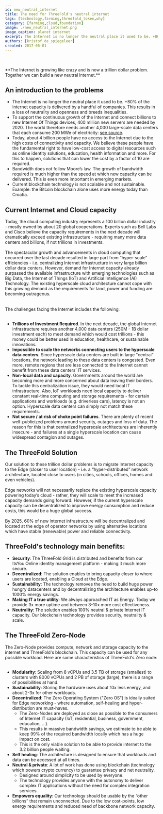 ```yaml
---
id: new_neutral_internet
title: The need for ThreeFold's neutral internet
tags: [technology,farming,threefold_token,why]
category: [farming,cloud,foundation]
image: ./new_neutral_internet.png
image_caption: planet internet
excerpt: The Internet is no longer the neutral place it used to be. +80% of the Internet capacity is delivered by a handful of companies.
authors: [kristof_de_spiegeleer]
created: 2017-06-01
---
```

<br/>
<br/>
**The Internet is growing like crazy and is now a trillion dollar problem. Together we can build a new neutral Internet.**

## An introduction to the problems

- The Internet is no longer the neutral place it used to be. +80% of the Internet capacity is delivered by a handful of companies. This results in a loss of neutrality and openness and breeds inequalities.
- To support the continuous growth of the Internet and connect billions to new Internet Of Things devices, 400 million new servers are needed by 2020. The world therefore needs another 4,000 large-scale data centers that each consume 200 MWe of electricity: [see source](http://bit.ly/1UPUZYG).
- Today, about 4 billion people have no access to the Internet due to the high costs of connectivity and capacity. We believe these people have the fundamental right to have low-cost access to digital resources such as online identity solutions, education, health information and more. For this to happen, solutions that can lower the cost by a factor of 10 are required.
- Bandwidth does not follow Moore’s law. The growth of bandwidth required is much higher than the speed at which new capacity can be delivered. This is even more important in emerging markets.
- Current blockchain technology is not scalable and not sustainable. Example: the Bitcoin blockchain alone uses more energy today than Croatia.

## Current Internet and Cloud capacity

Today, the cloud computing industry represents a 100 billion dollar industry - mostly owned by about 20 global cooperations. Experts such as Bell Labs and Cisco believe the capacity requirements in the next decade will dramatically exceed existing infrastructure - requiring many more data centers and billions, if not trillions in investments.
<br/>
<br/>
The spectacular growth and advancements in cloud computing that occurred over the last decade resulted in large part from “hyper-scale” efficiencies - i.e. centralizing Internet infrastructure in very large billion dollar data centers.  However, demand for Internet capacity already surpassed the available infrastructure with emerging technologies such as Big Data, the Internet of Things (IoT) and Artificial Intelligence (AI) Technology. The existing hyperscale cloud architecture cannot cope with this growing demand as the requirements for land, power and funding are becoming outrageous.  
<br/>
<br/>
The challenges facing the Internet includes the following:
<br/>
<br/>
- **Trillions of Investment Required**. In the next decade, the global Internet infrastructure requires another 4,000 data centers (250M - 1B dollar investment each) to meet demand which would cost trillions - this money could be better used in education, healthcare, or sustainable innovations. 
- **Impossible to scale the networks connecting users to the hyperscale data centers**. Since hyperscale data centers are built in large "central" locations, the network leading to these data centers is congested. Even more, remote regions that are less connected to the Internet cannot benefit from these data centers’ IT services.
- **Non-local data and capacity**. Governments around the world are becoming more and more concerned about data leaving their borders. To tackle this centralization issue, they would need local IT infrastructure. Also, IoT workloads need local capacity to deliver constant real-time computing and storage requirements - for certain applications and workloads (e.g. driverless cars), latency is not an option. Hyperscale data centers can simply not match these requirements.
- **Not secure / at risk of choke point failures**. There are plenty of recent well-publicized problems around security, outages and loss of data. The reason for this is that centralized hyperscale architectures are inherently insecure - and failures at a single hyperscale location can cause widespread contagion and outages.

## The ThreeFold Solution

Our solution to these trillion dollar problems is to migrate Internet capacity to the Edge (closer to user location) - i.e. a “hyper-distributed” network architecture, located close to users (in cities, schools, offices, homes and even vehicles).
<br/>
<br/>
Edge networks will not necessarily replace the existing hyperscale capacity powering today’s cloud - rather, they will scale to meet the increased capacity demands going forward. However, if the current hyperscale capacity can be decentralized to improve energy consumption and reduce costs, this would be a huge global success.
<br/>
<br/>
By 2025, 60% of new Internet infrastructure will be decentralized and located at the edge of operator networks by using alternative locations which have stable (renewable) power and reliable connectivity.

## ThreeFold's technology main benefits:

- **Security**: The ThreeFold Grid is distributed and benefits from our ItsYou.Online identity management platform - making it much more secure.
- **Decentralized**: The solution enables to bring capacity closer to where users are located, enabling a Cloud at the Edge.
- **Sustainability**: The technology removes the need to build huge power hungry datacenters and by decentralizing the architecture enables up-to 1000% energy savings.
- **Making IT a true utility**:  We always approached IT as Energy. Today we provide 3x more uptime and between 3-10x more cost effectiveness.
- **Neutrality**: The solution enables 100% neutral & private Internet IT capacity. Our blockchain technology provides security, neutrality & scale.

## The ThreeFold Zero-Node

The Zero-Node provides compute, network and storage capacity to the internet and ThreeFold's blockchain. This capacity can be used for any possible workload. Here are some characteristics of ThreeFold's Zero node:
<br/>
<br/>
- **Modularity**: Scaling from 8 vCPUs and 3.5 TB of storage (smallest) to clusters with 8000 vCPUs and 2 PB of storage (large), there is a range of possibilities at hand.
- **Sustainability**: Storing the hardware uses about 10x less energy, and about 2-3x for other workloads.
- **Decentralized**: The Zero Operating System ("Zero OS") is ideally suited for Edge networking - where automation, self-healing and hyper-distribution are must-haves.  
    - The Zero-Nodes are deployed as close as possible to the consumers of Internet IT capacity (IoT, residential, business, government, education, …).
    - This results in massive bandwidth savings, we estimate to be able to keep 99% of the required bandwidth locally which has a huge impact on cost.
    - This is the only viable solution to be able to provide internet to the 3.2 billion people waiting.
- **Self healing**: The architecture is designed to ensure that workloads and data can be accessed at all times. 
- **Neutral & private**: A lot of work has done using blockchain (technology which powers crypto currency) to guarantee privacy and net neutrality.
    - Designed around simplicity to be used by everyone.
    - The technology provides anyone with the autonomy to deliver complex IT applications without the need for complex integration services.
- **Empowers equality**: Our technology should be usable by the “other billions” that remain unconnected. Due to the low cost-points, low energy requirements and reduced need of backbone network capacity.
<br/>
<br/>
